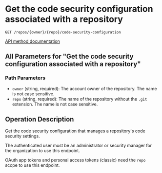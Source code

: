 # Get the code security configuration associated with a repository

`GET /repos/{owner}/{repo}/code-security-configuration`

[API method documentation](https://docs.github.com/rest/code-security/configurations#get-the-code-security-configuration-associated-with-a-repository)

## All Parameters for "Get the code security configuration associated with a repository"

### Path Parameters

- `owner` (string, required): The account owner of the repository. The name is not case sensitive.
- `repo` (string, required): The name of the repository without the `.git` extension. The name is not case sensitive.

## Operation Description

Get the code security configuration that manages a repository's code security settings.

The authenticated user must be an administrator or security manager for the organization to use this endpoint.

OAuth app tokens and personal access tokens (classic) need the `repo` scope to use this endpoint.
